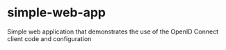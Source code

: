 simple-web-app
==============

Simple web application that demonstrates the use of the OpenID Connect client code and configuration


